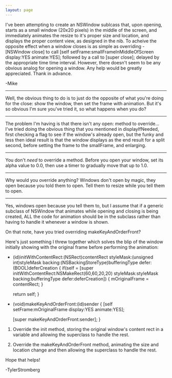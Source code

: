 ```yaml
---
layout: page
---
```





I've been attempting to create an NSWindow sublcass that, upon opening, starts as a small window (20x20 pixels) in the middle of the screen, and immediately animates the resize to it's proper size and location, and displays the proper content view, as designed in the nib.  To acheive the opposite effect when a window closes is as simple as overriding -[NSWindow close] to call [self setFrame:smallFrameInMiddleOfScreen display:YES animate:YES]; followed by a call to [super close]; delayed by the appropriate time time interval.  However, there doesn't seem to be any obvious analog for opening a window.  Any help would be greatly appreciated.  Thank in advance.


-Mike

----
Well, the obvious thing to do is to just do the opposite of what you're doing for the close: show the window, then set the frame with animation. But it's so obvious I'm sure you've tried it, so what happens when you do?

----
The problem I'm having is that there isn't any open: method to override... I've tried doing the obvious thing that you mentioned in displayIfNeeded, first checking a flag to see if the window's already open, but the funky and less then ideal result is that the window displays as the end result for a split second, before setting the frame to the smallFrame, and enlarging.

----

You don't *need* to override a method. Before you open your window, set its alpha value to 0.0, then use a timer to gradually move that up to 1.0.

----
Why would you override anything? Windows don't open by magic, they open because you told them to open. Tell them to resize while you tell them to open.

----
Yes, windows open because you tell them to, but I assume that if a generic subclass of NSWindow that animates while opening and closing is being created, ALL the code for animation should be in the subclass rather than having to handle it whenever a window is shown.

On that note, have you tried overriding makeKeyAndOrderFront?

Here's just something I threw together which solves the blip of the window initially showing with the original frame before performing the animation:

    
- (id)initWithContentRect:(NSRect)contentRect
				styleMask:(unsigned int)styleMask
				  backing:(NSBackingStoreType)bufferingType 
					defer:(BOOL)deferCreation
{
	if(self = [super initWithContentRect:NSMakeRect(60,60,20,20)
							   styleMask:styleMask
								 backing:bufferingType
								   defer:deferCreation])
	{
		mOriginalFrame = contentRect;
	}
	
	return self;
}

- (void)makeKeyAndOrderFront:(id)sender
{
	[self setFrame:mOriginalFrame
		   display:YES
		   animate:YES];

	
	[super makeKeyAndOrderFront:sender];
}


1. Override the init method, storing the original window's content rect in a variable and allowing the superclass to handle the rest.

2. Override the makeKeyAndOrderFront method, animating the size and location change and then allowing the superclass to handle the rest.

Hope that helps!

-TylerStromberg
